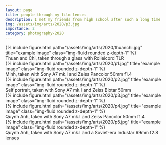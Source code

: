 ```yaml
---
layout: page
title: people through my film lenses 
description: I met my friends from high school after such a long time
img: /assets/img/arts/2020/p3.jpg
importance: 2
category: photography-2020
---
```


<div class="row">
      {% include figure.html path="/assets/img/arts/2020/thuanchi.jpg" title="example image" class="img-fluid rounded z-depth-1" %}
</div>
<div class="caption">
Thuan and Chi, taken through a glass with Rolleicord TLR 
</div>


<div class="row">
      {% include figure.html path="/assets/img/arts/2020/p1.jpg" title="example image" class="img-fluid rounded z-depth-1" %}
</div>
<div class="caption">
Minh, taken with Sony A7 mk.I and Zeiss Pancolor 50mm f1.4
</div>

<div class="row">
      {% include figure.html path="/assets/img/arts/2020/p2.jpg" title="example image" class="img-fluid rounded z-depth-1" %}
</div>
<div class="caption">
Self portrait, taken with Sony A7 mk.I and Zeiss Biotar 50mm
</div>

<div class="row">
      {% include figure.html path="/assets/img/arts/2020/p3.jpg" title="example image" class="img-fluid rounded z-depth-1" %}
</div>

<div class="row">
      {% include figure.html path="/assets/img/arts/2020/p4.jpg" title="example image" class="img-fluid rounded z-depth-1" %}
</div>
<div class="caption">
Quynh Anh, taken with Sony A7 mk.I and Zeiss Pancolor 50mm f1.4
</div>

<div class="row">
      {% include figure.html path="/assets/img/arts/2020/p5.jpg" title="example image" class="img-fluid rounded z-depth-1" %}
</div>
<div class="caption">
Quynh Anh, taken with Sony A7 mk.I and a Soviet-era Industar 69mm f2.8 lenses
</div>


